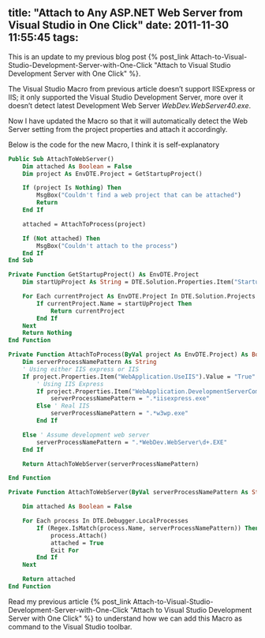 title: "Attach to Any ASP.NET Web Server from Visual Studio in One Click"
date: 2011-11-30 11:55:45
tags:
---

This is an update to my previous blog post {% post_link Attach-to-Visual-Studio-Development-Server-with-One-Click "Attach to Visual Studio Development Server with One Click" %}.

The Visual Studio Macro from previous article doesn’t support IISExpress or IIS; it only supported the Visual Studio Development Server, more over it doesn’t detect latest Development Web Server *WebDev.WebServer40.exe*.

Now I have updated the Macro so that it will automatically detect the Web Server setting from the project properties and attach it accordingly.

Below is the code for the new Macro, I think it is self-explanatory

```vb
Public Sub AttachToWebServer()
    Dim attached As Boolean = False
    Dim project As EnvDTE.Project = GetStartupProject()

    If (project Is Nothing) Then
        MsgBox("Couldn't find a web project that can be attached")
        Return
    End If

    attached = AttachToProcess(project)

    If (Not attached) Then
        MsgBox("Couldn't attach to the process")
    End If
End Sub

Private Function GetStartupProject() As EnvDTE.Project
    Dim startUpProject As String = DTE.Solution.Properties.Item("StartupProject").Value

    For Each currentProject As EnvDTE.Project In DTE.Solution.Projects
        If currentProject.Name = startUpProject Then
            Return currentProject
        End If
    Next
    Return Nothing
End Function

Private Function AttachToProcess(ByVal project As EnvDTE.Project) As Boolean
    Dim serverProcessNamePattern As String
    ' Using either IIS express or IIS
    If project.Properties.Item("WebApplication.UseIIS").Value = "True" Then
        ' Using IIS Express
        If project.Properties.Item("WebApplication.DevelopmentServerCommandLine").Value.ToString().Length > 0 Then
            serverProcessNamePattern = ".*iisexpress.exe"
        Else ' Real IIS
            serverProcessNamePattern = ".*w3wp.exe"
        End If

    Else ' Assume development web server
        serverProcessNamePattern = ".*WebDev.WebServer\d+.EXE"
    End If

    Return AttachToWebServer(serverProcessNamePattern)

End Function

Private Function AttachToWebServer(ByVal serverProcessNamePattern As String) As Boolean

    Dim attached As Boolean = False

    For Each process In DTE.Debugger.LocalProcesses
        If (Regex.IsMatch(process.Name, serverProcessNamePattern)) Then
            process.Attach()
            attached = True
            Exit For
        End If
    Next

    Return attached
End Function
```

Read my previous article {% post_link Attach-to-Visual-Studio-Development-Server-with-One-Click "Attach to Visual Studio Development Server with One Click" %} to understand how we can add this Macro as command to the Visual Studio toolbar.
